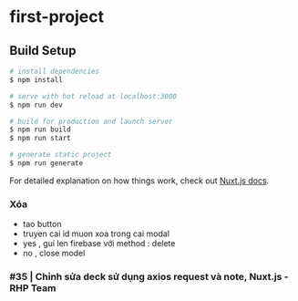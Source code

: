 # first-project

## Build Setup

```bash
# install dependencies
$ npm install

# serve with hot reload at localhost:3000
$ npm run dev

# build for production and launch server
$ npm run build
$ npm run start

# generate static project
$ npm run generate
```

For detailed explanation on how things work, check out [Nuxt.js docs](https://nuxtjs.org).

### Xóa 
- tao button 
- truyen cai id muon xoa trong cai modal
- yes , gui len firebase với method : delete
- no , close model
### #35 | Chỉnh sửa deck sử dụng axios request và note, Nuxt.js - RHP Team


